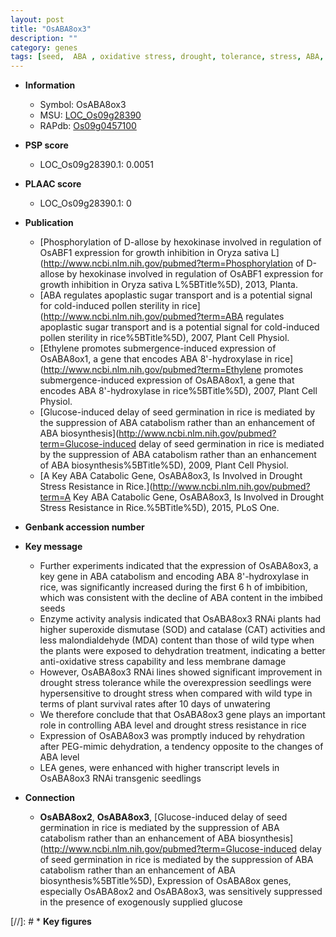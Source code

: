 ```yaml
---
layout: post
title: "OsABA8ox3"
description: ""
category: genes
tags: [seed,  ABA , oxidative stress, drought, tolerance, stress, ABA, drought stress, drought stress , stress tolerance, seedlings, resistance]
---
```


* **Information**  
    + Symbol: OsABA8ox3  
    + MSU: [LOC_Os09g28390](http://rice.plantbiology.msu.edu/cgi-bin/ORF_infopage.cgi?orf=LOC_Os09g28390)  
    + RAPdb: [Os09g0457100](http://rapdb.dna.affrc.go.jp/viewer/gbrowse_details/irgsp1?name=Os09g0457100)  

* **PSP score**  
    + LOC_Os09g28390.1: 0.0051 

* **PLAAC score**  
    + LOC_Os09g28390.1: 0 

* **Publication**  
    + [Phosphorylation of D-allose by hexokinase involved in regulation of OsABF1 expression for growth inhibition in Oryza sativa L](http://www.ncbi.nlm.nih.gov/pubmed?term=Phosphorylation of D-allose by hexokinase involved in regulation of OsABF1 expression for growth inhibition in Oryza sativa L%5BTitle%5D), 2013, Planta.
    + [ABA regulates apoplastic sugar transport and is a potential signal for cold-induced pollen sterility in rice](http://www.ncbi.nlm.nih.gov/pubmed?term=ABA regulates apoplastic sugar transport and is a potential signal for cold-induced pollen sterility in rice%5BTitle%5D), 2007, Plant Cell Physiol.
    + [Ethylene promotes submergence-induced expression of OsABA8ox1, a gene that encodes ABA 8'-hydroxylase in rice](http://www.ncbi.nlm.nih.gov/pubmed?term=Ethylene promotes submergence-induced expression of OsABA8ox1, a gene that encodes ABA 8'-hydroxylase in rice%5BTitle%5D), 2007, Plant Cell Physiol.
    + [Glucose-induced delay of seed germination in rice is mediated by the suppression of ABA catabolism rather than an enhancement of ABA biosynthesis](http://www.ncbi.nlm.nih.gov/pubmed?term=Glucose-induced delay of seed germination in rice is mediated by the suppression of ABA catabolism rather than an enhancement of ABA biosynthesis%5BTitle%5D), 2009, Plant Cell Physiol.
    + [A Key ABA Catabolic Gene, OsABA8ox3, Is Involved in Drought Stress Resistance in Rice.](http://www.ncbi.nlm.nih.gov/pubmed?term=A Key ABA Catabolic Gene, OsABA8ox3, Is Involved in Drought Stress Resistance in Rice.%5BTitle%5D), 2015, PLoS One.

* **Genbank accession number**  

* **Key message**  
    + Further experiments indicated that the expression of OsABA8ox3, a key gene in ABA catabolism and encoding ABA 8'-hydroxylase in rice, was significantly increased during the first 6 h of imbibition, which was consistent with the decline of ABA content in the imbibed seeds
    + Enzyme activity analysis indicated that OsABA8ox3 RNAi plants had higher superoxide dismutase (SOD) and catalase (CAT) activities and less malondialdehyde (MDA) content than those of wild type when the plants were exposed to dehydration treatment, indicating a better anti-oxidative stress capability and less membrane damage
    + However, OsABA8ox3 RNAi lines showed significant improvement in drought stress tolerance while the overexpression seedlings were hypersensitive to drought stress when compared with wild type in terms of plant survival rates after 10 days of unwatering
    + We therefore conclude that that OsABA8ox3 gene plays an important role in controlling ABA level and drought stress resistance in rice
    + Expression of OsABA8ox3 was promptly induced by rehydration after PEG-mimic dehydration, a tendency opposite to the changes of ABA level
    + LEA genes, were enhanced with higher transcript levels in OsABA8ox3 RNAi transgenic seedlings

* **Connection**  
    + __OsABA8ox2__, __OsABA8ox3__, [Glucose-induced delay of seed germination in rice is mediated by the suppression of ABA catabolism rather than an enhancement of ABA biosynthesis](http://www.ncbi.nlm.nih.gov/pubmed?term=Glucose-induced delay of seed germination in rice is mediated by the suppression of ABA catabolism rather than an enhancement of ABA biosynthesis%5BTitle%5D), Expression of OsABA8ox genes, especially OsABA8ox2 and OsABA8ox3, was sensitively suppressed in the presence of exogenously supplied glucose

[//]: # * **Key figures**  


